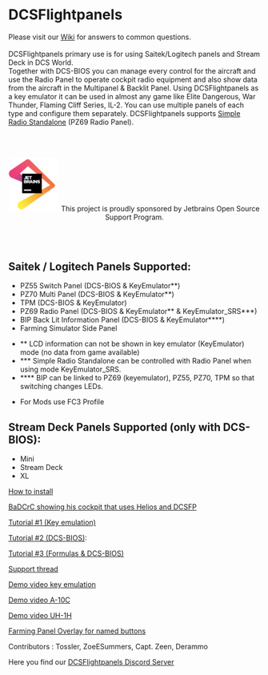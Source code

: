 # DCSFlightpanels





Please visit our [Wiki](https://github.com/DCSFlightpanels/DCSFlightpanels/wiki) for answers to common questions.
<br/>
<br/>
DCSFlightpanels primary use is for using Saitek/Logitech panels and Stream Deck in DCS World.
<br/>
Together with DCS-BIOS you can manage every control for the aircraft and use
the Radio Panel to operate cockpit radio equipment and also show data from the
aircraft in the Multipanel & Backlit Panel.
Using DCSFlightpanels as a key emulator it can be used in almost any game like
Elite Dangerous, War Thunder, Flaming Cliff Series, IL-2.
You can use multiple panels of each type and configure them separately.
DCSFlightpanels supports [Simple Radio Standalone](https://github.com/ciribob/DCS-SimpleRadioStandalone) (PZ69 Radio Panel).


<br/><br/>
<p align="center">
<a href="https://www.jetbrains.com/?from=Flightpanels"><img src="./Documentation/jetbrains.png" width="100"></a>
This project is proudly sponsored by Jetbrains Open Source Support Program.
</p>
<br/><br/>


Saitek / Logitech Panels Supported:
---------------------------------------------
* PZ55 Switch Panel (DCS-BIOS & KeyEmulator**)
* PZ70 Multi Panel (DCS-BIOS & KeyEmulator**)
* TPM (DCS-BIOS & KeyEmulator)
* PZ69 Radio Panel (DCS-BIOS & KeyEmulator** & KeyEmulator_SRS***)
* BIP Back Lit Information Panel (DCS-BIOS & KeyEmulator****)
* Farming Simulator Side Panel

- **	LCD information can not be shown in key emulator (KeyEmulator) mode (no data from game available)
- ***	Simple Radio Standalone can be controlled with Radio Panel when using mode KeyEmulator_SRS.
- ****	BIP can be linked to PZ69 (keyemulator), PZ55, PZ70, TPM so that switching changes LEDs.

* For Mods use FC3 Profile

Stream Deck Panels Supported (only with DCS-BIOS):
---------------------------------------------
* Mini
* Stream Deck
* XL


[How to install](https://github.com/DCSFlightpanels/DCSFlightpanels/wiki)

[BaDCrC showing his cockpit that uses Helios and DCSFP](https://youtu.be/lgTJa-NUnM8?t=573)

[Tutorial #1 (Key emulation)](https://youtu.be/mgm0JfldgYs)

[Tutorial #2 (DCS-BIOS)](https://youtu.be/1CnmIdzqOJs): 

[Tutorial #3 (Formulas & DCS-BIOS)](https://youtu.be/ajvZLgPzD0M)

[Support thread](https://forums.eagle.ru/showthread.php?t=137670)

[Demo video key emulation](https://www.youtube.com/watch?v=_TurR-WTgkY)

[Demo video A-10C](https://www.youtube.com/watch?v=adaLWO-nTwU)

[Demo video UH-1H](https://www.youtube.com/watch?v=jQxLX7UHMR8)

[Farming Panel Overlay for named buttons](https://forums.eagle.ru/topic/115280-dcsflightpanels-dcsfp-thread-saitek-pro-flight-panels-amp-dcs/page/53/?tab=comments#comment-4745816)


Contributors : Tossler, ZoeESummers, Capt. Zeen, Derammo

Here you find our [DCSFlightpanels Discord Server](https://discord.gg/5svGwKX)
